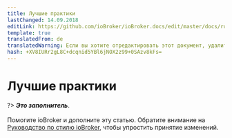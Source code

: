 ```yaml
---
title: Лучшие практики
lastChanged: 14.09.2018
editLink: https://github.com/ioBroker/ioBroker.docs/edit/master/docs/ru/dev/bestpractices.md
template: true
translatedFrom: de
translatedWarning: Если вы хотите отредактировать этот документ, удалите поле «translationFrom», в противном случае этот документ будет снова автоматически переведен
hash: +XV8IURr2gL8C+dcqnid5YBl6jNOX2z99+0SAzv8kFs=
---
```

# Лучшие практики
?> ***Это заполнитель***.<br><br> Помогите ioBroker и дополните эту статью. Обратите внимание на [Руководство по стилю ioBroker](https://www.iobroker.net/#de/documentation/community/styleguidedoc.md), чтобы упростить принятие изменений.